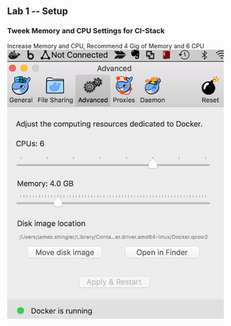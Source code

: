 ## Lab 1 -- Setup

### Tweek Memory and CPU Settings for CI-Stack

Increase Memory and CPU, Recommend 4 Gig of Memory and 6 CPU
<img class="plain" src="resources/images/memory_cpu.png"> </img>
